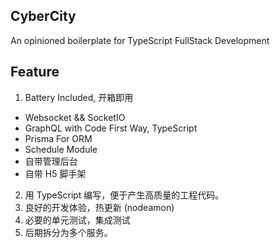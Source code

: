 ## CyberCity

An opinioned boilerplate for TypeScript FullStack Development

## Feature

1. Battery Included, 开箱即用

- Websocket && SocketIO
- GraphQL with Code First Way, TypeScript
- Prisma For ORM
- Schedule Module
- 自带管理后台
- 自带 H5 脚手架

2. 用 TypeScript 编写，便于产生高质量的工程代码。
3. 良好的开发体验，热更新 (nodeamon)
4. 必要的单元测试，集成测试
5. 后期拆分为多个服务。
